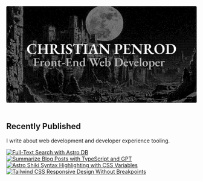 <picture>
  <source media="(prefers-color-scheme: dark)" srcset="assets/banner.dark.png?v=1" />
  <source media="(prefers-color-scheme: light)" srcset="assets/banner.light.png?v=1" />
  <img src="assets/banner.dark.png?v=1" alt="Banner" />
</picture>
<br />
<br />
<h2>Recently Published</h2>
<p>I write about web development and developer experience tooling.</p>
<a href="https://christianpenrod.com/blog/full-text-search-with-astro-db"><picture><source media="(min-width: 601px)" srcset="https://christianpenrod.com/blog/full-text-search-with-astro-db.png?v=1" width="48%"><source media="(max-width: 600px)" srcset="https://christianpenrod.com/blog/full-text-search-with-astro-db.png?v=1" width="100%"><img src="https://christianpenrod.com/blog/full-text-search-with-astro-db.png?v=1" alt="Full-Text Search with Astro DB" width="100%" /></picture></a>
<a href="https://christianpenrod.com/blog/summarize-blog-posts-with-typescript-and-gpt"><picture><source media="(min-width: 601px)" srcset="https://christianpenrod.com/blog/summarize-blog-posts-with-typescript-and-gpt.png?v=1" width="48%"><source media="(max-width: 600px)" srcset="https://christianpenrod.com/blog/summarize-blog-posts-with-typescript-and-gpt.png?v=1" width="100%"><img src="https://christianpenrod.com/blog/full-text-search-with-astro-db.png?v=1" alt="Summarize Blog Posts with TypeScript and GPT" width="100%" /></picture></a>
<a href="https://christianpenrod.com/blog/astro-shiki-syntax-highlighting-with-css-variables"><picture><source media="(min-width: 601px)" srcset="https://christianpenrod.com/blog/astro-shiki-syntax-highlighting-with-css-variables.png?v=1" width="48%"><source media="(max-width: 600px)" srcset="https://christianpenrod.com/blog/astro-shiki-syntax-highlighting-with-css-variables.png?v=1" width="100%"><img src="https://christianpenrod.com/blog/full-text-search-with-astro-db.png?v=1" alt="Astro Shiki Syntax Highlighting with CSS Variables" width="100%" /></picture></a>
<a href="https://christianpenrod.com/blog/tailwindcss-responsive-design-without-breakpoints"><picture><source media="(min-width: 601px)" srcset="https://christianpenrod.com/blog/tailwindcss-responsive-design-without-breakpoints.png?v=1" width="48%"><source media="(max-width: 600px)" srcset="https://christianpenrod.com/blog/tailwindcss-responsive-design-without-breakpoints.png?v=1" width="100%"><img src="https://christianpenrod.com/blog/full-text-search-with-astro-db.png?v=1" alt="Tailwind CSS Responsive Design Without Breakpoints" width="100%" /></picture></a>
